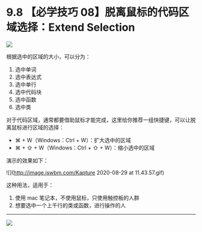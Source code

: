 # 9.8 【必学技巧 08】脱离鼠标的代码区域选择：Extend Selection

![](http://image.iswbm.com/20200804124133.png)

根据选中的区域的大小，可以分为：

1. 选中单词
2. 选中表达式
3. 选中单行
4. 选中代码块
5. 选中函数
6. 选中类

对于代码区域，通常都要借助鼠标才能完成，这里给你推荐一组快捷键，可以让脱离鼠标进行区域的选择：

- ⌘ + W（Windows：Ctrl + W）：扩大选中的区域
- ⌘ + ⇧ + W（Windows：Ctrl + ⇧  + W）：缩小选中的区域

演示的效果如下：

![](http://image.iswbm.com/Kapture 2020-08-29 at 11.43.57.gif)



这种用法，适用于：

1. 使用 mac 笔记本，不使用鼠标，只使用触控板的人群
2. 想要选中一个上千行的类或函数，进行操作的人



---



![](http://image.iswbm.com/20200607174235.png)